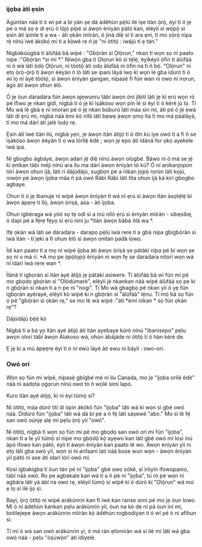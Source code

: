 ### ìjọba àti ẹsin

Àgùntàn náà tí ó wí pé a bí yàn ṣe dá àdéhùn pẹ̀lú ilé ìṣe ìtàn ọ̀rọ̀, èyí tí ó jẹ pe o má sọ ẹ di ẹrú ó lọ́jọ́ pípé sì àwọn ènìyàn pàtó kan, eléyìí sì wọ́pọ̀ sì ẹsin àti ipinle ti a wa - àti ọkàn mìíràn, ó jìnà díẹ̀ sì ti ara ẹni, tí mo sọ̀rọ̀ nípa rẹ̀ nínú ìwé àkọ́kọ́ mi ti a kọ̀wé rẹ ń jẹ "ni òtítọ́ : iwájú tí ẹ tán."

Nígbàkúùgbà tí àlùfáà bá wípé : "Gbọ́ràn sì Ọlọ́run," nkan ti wọn sọ ní paato nipe :"Gbọ́ràn *sì mi *." Níwọ̀n gba ti Ọlọrun kò sì tẹ́lẹ̀, èyíkéyìí òfin tí àlùfáà ni ó wà láti ọ̀dọ̀ Ọlọ́run, ní tòótọ́ àti ọdọ àlùfáà ni òfin na ti ń bọ̀. "Ọlọ́run"  ni ẹtọ ọ̀rọ̀-ọ̀rọ̀ tí àwọn èèyàn ń lò láti ṣe ipani láyà ìwọ kì wọn lé gba ìdúró tí ó wí lọ ní àyè tòótọ́, sì àwọn ènìyàn gangan, nípasẹ̀ fi fún wan ni owo ni irọrun, àgó àti àwọn ohun èlò.

Ó jẹ òun dáradára fún àwọn ajewunru tàbí àwọn òní jìbìtì láti jẹ ki ẹrú wọn ró pé ifiwo jẹ nkan gidi, nígbà tí ó jẹ ki ìṣàkóso wọn pín lé sì èyí tí ó kéré jù lọ. Tí Mo wà lè gbà ẹ ní imoran pé ó jẹ́ nkan búburú láti máa sìn mí, àti pé ó jẹ́ ẹwà láti di ẹrú mi, nígbà náà èmi kò nílò láti bẹwẹ àwọn ọmọ ìta tí mo má pààlàyà, tí mo má dárí àti jalè lọdọ rẹ.

Ẹsin àti ìwé ìtàn ìlú, nígbà yẹn, je àwọn ìtàn àtijọ́ tí ó dín kù iye owó tí a fi ń se ìṣàkóso àwọn èèyàn ti o wa lórílẹ̀ èdè ; wọn jẹ epo àti ìdáná for ọkọ ayekele ìwà ipá.

Ní gbogbo àgbáyé, àwọn adari jẹ́ díẹ̀ nínú àwọn olùgbé. Báwo ni ó má se jẹ́ kí ẹnikan tàbí méjì nínú ara ilu ma dárí àwọn ènìyàn tó kú? Ó ní anikanjopon lórí àwọn ohun ìjà, láti rí dájúdájú, sugbọn pé a nìkan jọpọ̀ rọrùn láti kọjú, niwọ̀n pé àwọn ìjọba máa ń pá owó Rábì Rábì láti títa ohun ìjà ká kiri gbogbo agbaye.

Ohun tí ó jẹ ibanuje ni wípé àwọn ènìyàn tí wá ní ẹrú sì àwọn ìtàn àsọtẹ́lẹ̀ bí àwọn àpẹrẹ tí ìlú, àwọn òrìṣà, asa - àti ìjọba.

Ohun ìgbéraga wá yóò sọ tẹ odi sì a mú nílò ẹrú sì ènìyàn mìíràn - sibẹsibẹ, ó dapi pé a fẹ́rẹ fẹ́yọ sì ẹrú níní ju *ìtàn àwọn bàbà ńlá wa *.

Ifẹ̀ ọkàn wá láti se dáradára - darapọ pẹ̀lú ìwà rere tí a gbà nípa gbígbóràn sì ìwà ìtàn - tí jẹki a fi ohun èlò sì àwọn onitan padà lọwọ.

Ìdí kan paato tí a mọ ni wípé ijọba àti àwọn òrìṣà ṣe pàtàkì nípa pé bí wọn ṣe sọ ní o má rì. *A mọ pe ọ̀pọ̀lọpọ̀ ènìyàn ni wọn fẹ se daradara nitorí wọn wá ní ìdarí ìwà rere wan *.

Ìlànà tí ìgbọràn sì ìtàn ayé àtijọ́ jẹ pàtàkì asiwere. Tí àlùfáà bá wí fún mi pé mo gbọdọ gbọ́ràn sì "Olódùmarè", eléyìí jẹ́ nkankan náà wípé àlùfáà sọ pe ki n gbọ́ràn sì nkan ti a n pe ni "nogi". Tí Mo wà gbagbọ pé nkan yìí ó yẹ fún ìgbọràn ayérayé, eléyìí kò wípé kí n gbọ́ràn sì "àlùfáà" lẹ́nu. Tí mò bá sọ fún ọ pé "gbọ́ràn sì ọkàn rẹ," se mo lè wá wípé :"àti *èmi nìkan * sọ fún ọkàn rẹ"?

Dájúdájú bẹ́ẹ̀ kò

Nígbà tí a bá yọ ìtàn ayé àtijọ́ àti ìtàn ayebaye kúrò nínú "ibanisepo" pẹlu awọn olori tàbí àwọn Alakoso wá, ohùn àbájáde ni òtítọ́ tí ó hàn kéré de.

Ẹ jẹ ki a mú àpẹẹrẹ èyí tí ó ní ewú láyé àti ewu ni báyìí : owo-ori.

### Owó orí

Wọn sọ fún mi wípé, nípasẹ̀ gbígbé mé ni ilu Canada, mo jẹ "ijọba orilẹ̀ èdè" náà ni aadọta ọgọrun nínú owó tó ń wọlé simi lapo.

Kuro ìtàn ayé àtijọ́, kí ni èyí túmọ̀ sí?

Ní òtítọ́, máa dúró títí di òpin àkókò fún "ijọba" láti wá kí wọn sì gbé owó náà. Dídúró fún "ijọba" láti wá dà bí pé a ń fẹ́ láti sáṣewé "abo." Mo sì lè fẹ́ san owó oúnjẹ alẹ mi pẹlu ọ̀rọ̀ yìí "owó".

Ní òtítọ́, nígbà tí wọn sọ fún mi pé mo gbọdọ san owó orí mi fún "ìjọba", nkan ti a le yìí túmọ̀ sí nipe mo gbọ́dọ̀ kọ́ ayẹwo kan láti gbé owó mi losi inú àpò ifowo kan pàtó, eyii tí àwọn ènìyàn kan paato lé wo. Àwọn ènìyàn yìí ni ẹtọ láti gba owó yìí, wọn si ni anfaani lati náà bose wun wọn - àwọn ènìyàn yìí pàtó ni ase àti ìdarí lórí owó mi.


Kosi igbakigba tí òun tán pé ní "ijọba" gbé ọwọ sókè, ṣì ìròyìn ifowopamo, tàbí náà owó. Ro pe agbekale kan wà tí a ń pè ní "ijọba", tú rò pé wọn ní agbára  láti yà àbí na owo rẹ, eléyìí túmọ̀ sí wípé kí ó dúró kí "Ọlọ́run" wá mú ẹ lọ sí ilé ìjọ sì.

Bayi, ọ̀rọ̀ òtítọ́ ni wípé arákùnrin kan fi ìwé kan ranse simi pé mo jẹ òun lowo. Mí ó ní àdéhùn kankan pẹlu arákùnrin yìí, òun na kò dẹ ni pá òun ìní mi, botilejepe àwọn arákùnrin mìíràn kọ̀ àdéhùn rogbodiyan tí ó wí pé ó ní afihun sì.

Tí mí ó wà san owó arákùnrin yí, ó má rán ẹlòmíràn wá sí ilé mi láti wá gba owó náà - pelu "òṣùwọ̀n" àti ìdíyelé.
